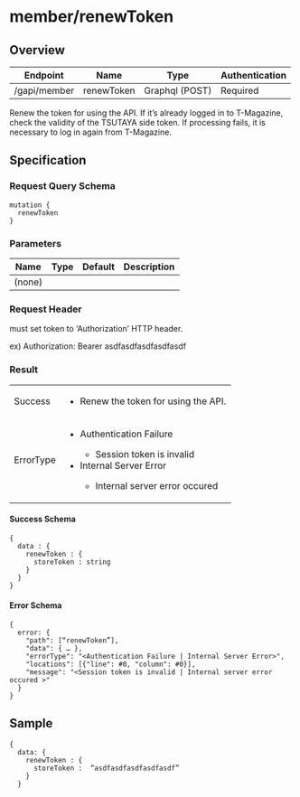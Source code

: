 # member/renewToken

## Overview

| Endpoint | Name | Type | Authentication |
| --- | --- | --- | --- |
| /gapi/member | renewToken | Graphql (POST) | Required |

Renew the token for using the API. If it’s already logged in to T-Magazine, check the validity of the TSUTAYA side token. If processing fails, it is necessary to log in again from T-Magazine.

## Specification

### Request Query Schema

```text
mutation {
  renewToken
}
```

### Parameters

| Name | Type | Default | Description |
| --- | --- | --- | --- |
| \(none\) |  |  |  |

### Request Header

must set token to ‘Authorization’ HTTP header.

ex\) Authorization: Bearer asdfasdfasdfasdfasdf

### Result
<table>
<tr>
  <td>Success</td>
  <td><ul><li> Renew the token for using the API. </li></ul></td>
</tr>
<tr>
  <td>ErrorType</td>
  <td>
    <ul>
      <li>Authentication Failure</li>
      <ul>
        <li>Session token is invalid</li>
      </ul>
      <li>Internal Server Error</li>
      <ul>
        <li>Internal server error occured</li>
      </ul>
    </ul>
  </td>
  </tr>
</table>

#### Success Schema

```text
{
  data : {
    renewToken : {
      storeToken : string
    }
  }
}
```

#### Error Schema

```text
{
  error: {
    "path": [“renewToken”],
    "data": { … },
    "errorType": "<Authentication Failure | Internal Server Error>",
    "locations": [{"line": #0, "column": #0}],
    "message": "<Session token is invalid | Internal server error occured >"
  }
}
```

## Sample

```text
{
  data: {
    renewToken : {
      storeToken :  “asdfasdfasdfasdfasdf”
    }
  }
```

